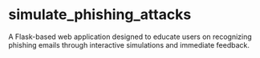 # simulate_phishing_attacks
A Flask-based web application designed to educate users on recognizing phishing emails through interactive simulations and immediate feedback.
